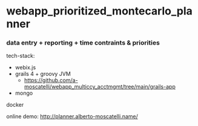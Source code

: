 # webapp_prioritized_montecarlo_planner

### data entry + reporting + time contraints & priorities

tech-stack:
* webix.js
* grails 4 + groovy JVM
  * https://github.com/a-moscatelli/webapp_multiccy_acctmgmt/tree/main/grails-app
* mongo

docker

online demo:
http://planner.alberto-moscatelli.name/
